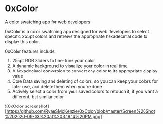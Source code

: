 # 0xColor
A color swatching app for web developers

0xColor is a color swatching app designed for web developers to select specific 255pt colors and retreive the 
appropriate hexadecimal code to display this color. 

0xColor features include:
1) 255pt RGB Sliders to fine-tune your color
2) A dynamic background to visualize your color in real time
3) A hexadecimal conversion to convert any color to its appropriate display value
4) Core Data saving and deleting of colors, so you can keep your colors for later use, and delete them when you're done
5) Actively select a color from your saved colors to retouch it, if you want a different, but similar color


![0xColor screenshot][https://github.com/RyanSMcKenzie/0xColor/blob/master/Screen%20Shot%202020-09-03%20at%203.19.14%20PM.png]
